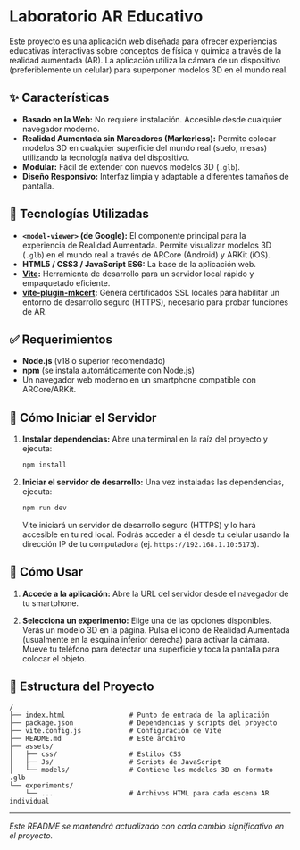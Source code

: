 # Laboratorio AR Educativo

Este proyecto es una aplicación web diseñada para ofrecer experiencias educativas interactivas sobre conceptos de física y química a través de la realidad aumentada (AR). La aplicación utiliza la cámara de un dispositivo (preferiblemente un celular) para superponer modelos 3D en el mundo real.

## ✨ Características

- **Basado en la Web:** No requiere instalación. Accesible desde cualquier navegador moderno.
- **Realidad Aumentada sin Marcadores (Markerless):** Permite colocar modelos 3D en cualquier superficie del mundo real (suelo, mesas) utilizando la tecnología nativa del dispositivo.
- **Modular:** Fácil de extender con nuevos modelos 3D (`.glb`).
- **Diseño Responsivo:** Interfaz limpia y adaptable a diferentes tamaños de pantalla.

## 🚀 Tecnologías Utilizadas

- **`<model-viewer>` (de Google):** El componente principal para la experiencia de Realidad Aumentada. Permite visualizar modelos 3D (`.glb`) en el mundo real a través de ARCore (Android) y ARKit (iOS).
- **HTML5 / CSS3 / JavaScript ES6:** La base de la aplicación web.
- **[Vite](https://vitejs.dev/):** Herramienta de desarrollo para un servidor local rápido y empaquetado eficiente.
- **[vite-plugin-mkcert](https://github.com/liuweiGL/vite-plugin-mkcert):** Genera certificados SSL locales para habilitar un entorno de desarrollo seguro (HTTPS), necesario para probar funciones de AR.

## ✅ Requerimientos

- **Node.js** (v18 o superior recomendado)
- **npm** (se instala automáticamente con Node.js)
- Un navegador web moderno en un smartphone compatible con ARCore/ARKit.

## 🔧 Cómo Iniciar el Servidor

1.  **Instalar dependencias:** Abre una terminal en la raíz del proyecto y ejecuta:
    ```bash
    npm install
    ```

2.  **Iniciar el servidor de desarrollo:** Una vez instaladas las dependencias, ejecuta:
    ```bash
    npm run dev
    ```
    Vite iniciará un servidor de desarrollo seguro (HTTPS) y lo hará accesible en tu red local. Podrás acceder a él desde tu celular usando la dirección IP de tu computadora (ej. `https://192.168.1.10:5173`).

## 📱 Cómo Usar

1.  **Accede a la aplicación:** Abre la URL del servidor desde el navegador de tu smartphone.

2.  **Selecciona un experimento:** Elige una de las opciones disponibles. Verás un modelo 3D en la página. Pulsa el icono de Realidad Aumentada (usualmente en la esquina inferior derecha) para activar la cámara. Mueve tu teléfono para detectar una superficie y toca la pantalla para colocar el objeto.

## 📁 Estructura del Proyecto

```
/
├── index.html                # Punto de entrada de la aplicación
├── package.json              # Dependencias y scripts del proyecto
├── vite.config.js            # Configuración de Vite
├── README.md                 # Este archivo
├── assets/
│   ├── css/                  # Estilos CSS
│   ├── Js/                   # Scripts de JavaScript
│   └── models/               # Contiene los modelos 3D en formato .glb
└── experiments/
    └── ...                   # Archivos HTML para cada escena AR individual
```
---
*Este README se mantendrá actualizado con cada cambio significativo en el proyecto.*